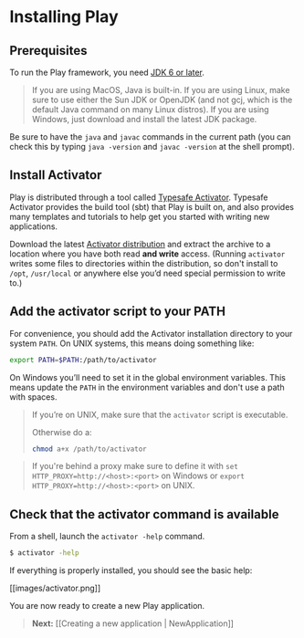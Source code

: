 <!--- Copyright (C) 2009-2013 Typesafe Inc. <http://www.typesafe.com> -->
# Installing Play

## Prerequisites

To run the Play framework, you need [JDK 6 or later](http://www.oracle.com/technetwork/java/javase/downloads/index.html).

> If you are using MacOS, Java is built-in. If you are using Linux, make sure to use either the Sun JDK or OpenJDK (and not gcj, which is the default Java command on many Linux distros). If you are using Windows, just download and install the latest JDK package.

Be sure to have the `java` and `javac` commands in the current path (you can check this by typing `java -version` and `javac -version` at the shell prompt).

## Install Activator

Play is distributed through a tool called [Typesafe Activator](http://typesafe.com/activator).  Typesafe Activator provides the build tool (sbt) that Play is built on, and also provides many templates and tutorials to help get you started with writing new applications.

Download the latest [Activator distribution](https://typesafe.com/platform/getstarted) and extract the archive to a location where you have both read **and write** access. (Running `activator` writes some files to directories within the distribution, so don't install to `/opt`, `/usr/local` or anywhere else you’d need special permission to write to.)

## Add the activator script to your PATH

For convenience, you should add the Activator installation directory to your system `PATH`. On UNIX systems, this means doing something like:

```bash
export PATH=$PATH:/path/to/activator
```

On Windows you’ll need to set it in the global environment variables. This means update the `PATH` in the environment variables and don't use a path with spaces.

> If you’re on UNIX, make sure that the `activator` script is executable.
>
> Otherwise do a:
> ```bash
> chmod a+x /path/to/activator
> ```

> If you're behind a proxy make sure to define it with `set HTTP_PROXY=http://<host>:<port>` on Windows or `export  HTTP_PROXY=http://<host>:<port>` on UNIX.

## Check that the activator command is available

From a shell, launch the `activator -help` command.

```bash
$ activator -help
```

If everything is properly installed, you should see the basic help:

[[images/activator.png]]

You are now ready to create a new Play application.

> **Next:** [[Creating a new application | NewApplication]]
